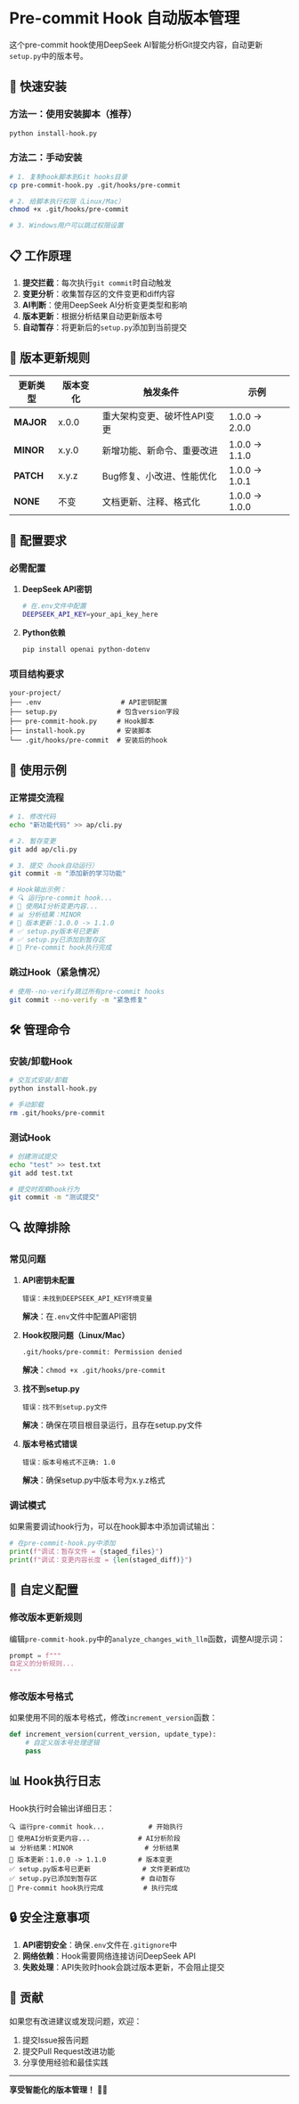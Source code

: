 # Pre-commit Hook 自动版本管理

这个pre-commit hook使用DeepSeek AI智能分析Git提交内容，自动更新`setup.py`中的版本号。

## 🚀 快速安装

### 方法一：使用安装脚本（推荐）

```bash
python install-hook.py
```

### 方法二：手动安装

```bash
# 1. 复制hook脚本到Git hooks目录
cp pre-commit-hook.py .git/hooks/pre-commit

# 2. 给脚本执行权限（Linux/Mac）
chmod +x .git/hooks/pre-commit

# 3. Windows用户可以跳过权限设置
```

## 📋 工作原理

1. **提交拦截**：每次执行`git commit`时自动触发
2. **变更分析**：收集暂存区的文件变更和diff内容
3. **AI判断**：使用DeepSeek AI分析变更类型和影响
4. **版本更新**：根据分析结果自动更新版本号
5. **自动暂存**：将更新后的`setup.py`添加到当前提交

## 🎯 版本更新规则

| 更新类型 | 版本变化 | 触发条件 | 示例 |
|---------|---------|---------|------|
| **MAJOR** | x.0.0 | 重大架构变更、破坏性API变更 | 1.0.0 → 2.0.0 |
| **MINOR** | x.y.0 | 新增功能、新命令、重要改进 | 1.0.0 → 1.1.0 |
| **PATCH** | x.y.z | Bug修复、小改进、性能优化 | 1.0.0 → 1.0.1 |
| **NONE** | 不变 | 文档更新、注释、格式化 | 1.0.0 → 1.0.0 |

## 🔧 配置要求

### 必需配置

1. **DeepSeek API密钥**
   ```bash
   # 在.env文件中配置
   DEEPSEEK_API_KEY=your_api_key_here
   ```

2. **Python依赖**
   ```bash
   pip install openai python-dotenv
   ```

### 项目结构要求

```
your-project/
├── .env                    # API密钥配置
├── setup.py               # 包含version字段
├── pre-commit-hook.py     # Hook脚本
├── install-hook.py        # 安装脚本
└── .git/hooks/pre-commit  # 安装后的hook
```

## 📖 使用示例

### 正常提交流程

```bash
# 1. 修改代码
echo "新功能代码" >> ap/cli.py

# 2. 暂存变更
git add ap/cli.py

# 3. 提交（hook自动运行）
git commit -m "添加新的学习功能"

# Hook输出示例：
# 🔍 运行pre-commit hook...
# 🤖 使用AI分析变更内容...
# 📊 分析结果：MINOR
# 🔄 版本更新：1.0.0 -> 1.1.0
# ✅ setup.py版本号已更新
# ✅ setup.py已添加到暂存区
# 🎉 Pre-commit hook执行完成
```

### 跳过Hook（紧急情况）

```bash
# 使用--no-verify跳过所有pre-commit hooks
git commit --no-verify -m "紧急修复"
```

## 🛠️ 管理命令

### 安装/卸载Hook

```bash
# 交互式安装/卸载
python install-hook.py

# 手动卸载
rm .git/hooks/pre-commit
```

### 测试Hook

```bash
# 创建测试提交
echo "test" >> test.txt
git add test.txt

# 提交时观察hook行为
git commit -m "测试提交"
```

## 🔍 故障排除

### 常见问题

1. **API密钥未配置**
   ```
   错误：未找到DEEPSEEK_API_KEY环境变量
   ```
   **解决**：在`.env`文件中配置API密钥

2. **Hook权限问题（Linux/Mac）**
   ```
   .git/hooks/pre-commit: Permission denied
   ```
   **解决**：`chmod +x .git/hooks/pre-commit`

3. **找不到setup.py**
   ```
   错误：找不到setup.py文件
   ```
   **解决**：确保在项目根目录运行，且存在setup.py文件

4. **版本号格式错误**
   ```
   错误：版本号格式不正确: 1.0
   ```
   **解决**：确保setup.py中版本号为x.y.z格式

### 调试模式

如果需要调试hook行为，可以在hook脚本中添加调试输出：

```python
# 在pre-commit-hook.py中添加
print(f"调试：暂存文件 = {staged_files}")
print(f"调试：变更内容长度 = {len(staged_diff)}")
```

## 🎨 自定义配置

### 修改版本更新规则

编辑`pre-commit-hook.py`中的`analyze_changes_with_llm`函数，调整AI提示词：

```python
prompt = f"""
自定义的分析规则...
"""
```

### 修改版本号格式

如果使用不同的版本号格式，修改`increment_version`函数：

```python
def increment_version(current_version, update_type):
    # 自定义版本号处理逻辑
    pass
```

## 📊 Hook执行日志

Hook执行时会输出详细日志：

```
🔍 运行pre-commit hook...           # 开始执行
🤖 使用AI分析变更内容...            # AI分析阶段
📊 分析结果：MINOR                  # 分析结果
🔄 版本更新：1.0.0 -> 1.1.0        # 版本变更
✅ setup.py版本号已更新             # 文件更新成功
✅ setup.py已添加到暂存区           # 自动暂存
🎉 Pre-commit hook执行完成          # 执行完成
```

## 🔒 安全注意事项

1. **API密钥安全**：确保`.env`文件在`.gitignore`中
2. **网络依赖**：Hook需要网络连接访问DeepSeek API
3. **失败处理**：API失败时hook会跳过版本更新，不会阻止提交

## 🤝 贡献

如果您有改进建议或发现问题，欢迎：

1. 提交Issue报告问题
2. 提交Pull Request改进功能
3. 分享使用经验和最佳实践

---

**享受智能化的版本管理！** 🚀✨